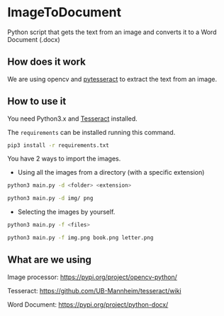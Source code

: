 # ImageToDocument

Python script that gets the text from an image and converts it to a
Word Document (.docx)

## How does it work

We are using opencv and [pytesseract](https://github.com/UB-Mannheim/tesseract/wiki)
 to extract the text from an image.

## How to use it

You need Python3.x and 
[Tesseract](https://github.com/UB-Mannheim/tesseract/wiki) installed.

The `requirements` can be installed running this command.

```bash
pip3 install -r requirements.txt
```

You have 2 ways to import the images.

- Using all the images from a directory (with a specific extension)

```bash
python3 main.py -d <folder> <extension>

python3 main.py -d img/ png
```
 
- Selecting the images by yourself.

```bash
python3 main.py -f <files>

python3 main.py -f img.png book.png letter.png
```

## What are we using

Image processor: https://pypi.org/project/opencv-python/

Tesseract: https://github.com/UB-Mannheim/tesseract/wiki

Word Document: https://pypi.org/project/python-docx/
